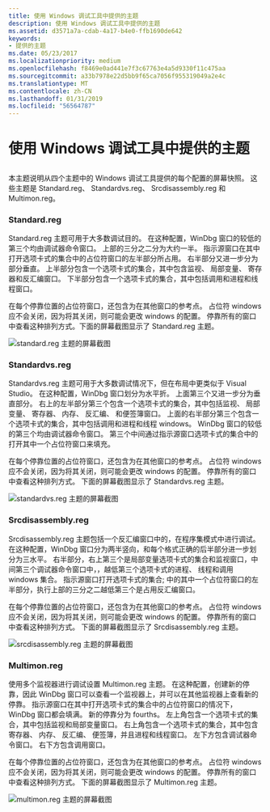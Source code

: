 ```yaml
---
title: 使用 Windows 调试工具中提供的主题
description: 使用 Windows 调试工具中提供的主题
ms.assetid: d3571a7a-cdab-4a17-b4e0-ffb1690de642
keywords:
- 提供的主题
ms.date: 05/23/2017
ms.localizationpriority: medium
ms.openlocfilehash: f8469e0ad441e7f3c67763e4a5d9330f11c475aa
ms.sourcegitcommit: a33b7978e22d5bb9f65ca7056f955319049a2e4c
ms.translationtype: MT
ms.contentlocale: zh-CN
ms.lasthandoff: 01/31/2019
ms.locfileid: "56564787"
---
```

# <a name="using-themes-provided-in-debugging-tools-for-windows"></a>使用 Windows 调试工具中提供的主题


## <span id="ddk_creating_and_opening_a_workspace_dbg"></span><span id="DDK_CREATING_AND_OPENING_A_WORKSPACE_DBG"></span>


本主题说明从四个主题中的 Windows 调试工具提供的每个配置的屏幕快照。 这些主题是 Standard.reg、 Standardvs.reg、 Srcdisassembly.reg 和 Multimon.reg。

### <a name="span-idstandardregspanspan-idstandardregspanstandardreg"></a><span id="standard_reg"></span><span id="STANDARD_REG"></span>Standard.reg

Standard.reg 主题可用于大多数调试目的。 在这种配置，WinDbg 窗口的较低的第三个均由调试器命令窗口。 上部的三分之二分为大约一半。 指示源窗口在其中打开选项卡式的集合中的占位符窗口的左半部分所占用。 右半部分又进一步分为部分垂直。 上半部分包含一个选项卡式的集合，其中包含监视、 局部变量、 寄存器和反汇编窗口。 下半部分包含一个选项卡式的集合，其中包括调用和进程和线程窗口。

在每个停靠位置的占位符窗口，还包含为在其他窗口的参考点。 占位符 windows 应不会关闭，因为将其关闭，则可能会更改 windows 的配置。 停靠所有的窗口中查看这种排列方式。下面的屏幕截图显示了 Standard.reg 主题。

![standard.reg 主题的屏幕截图](images/theme-standard.jpg)

### <a name="span-idstandardvsregspanspan-idstandardvsregspanstandardvsreg"></a><span id="standardvs_reg"></span><span id="STANDARDVS_REG"></span>Standardvs.reg

Standardvs.reg 主题可用于大多数调试情况下，但在布局中更类似于 Visual Studio。 在这种配置，WinDbg 窗口划分为水平折。 上面第三个又进一步分为垂直部分。 右上的左半部分第三个包含一个选项卡式的集合，其中包括监视、 局部变量、 寄存器、 内存、 反汇编、 和便签簿窗口。 上面的右半部分第三个包含一个选项卡式的集合，其中包括调用和进程和线程 windows。 WinDbg 窗口的较低的第三个均由调试器命令窗口。 第三个中间通过指示源窗口选项卡式的集合中的打开其中一个占位符窗口来填充。

在每个停靠位置的占位符窗口，还包含为在其他窗口的参考点。 占位符 windows 应不会关闭，因为将其关闭，则可能会更改 windows 的配置。 停靠所有的窗口中查看这种排列方式。 下面的屏幕截图显示了 Standardvs.reg 主题。

![standardvs.reg 主题的屏幕截图](images/theme-standardvs.jpg)

### <a name="span-idsrcdisassemblyregspanspan-idsrcdisassemblyregspansrcdisassemblyreg"></a><span id="srcdisassembly_reg"></span><span id="SRCDISASSEMBLY_REG"></span>Srcdisassembly.reg

Srcdisassembly.reg 主题包括一个反汇编窗口中的，在程序集模式中进行调试。 在这种配置，WinDbg 窗口分为两半竖向，和每个格式正确的后半部分进一步划分为三水平。 右半部分，右上第三个是局部变量选项卡式的集合和监视窗口，中间第三个调试器命令窗口中，，越低第三个选项卡式的进程、 线程和调用 windows 集合。 指示源窗口打开选项卡式的集合; 中的其中一个占位符窗口的左半部分，执行上部的三分之二越低第三个是占用反汇编窗口。

在每个停靠位置的占位符窗口，还包含为在其他窗口的参考点。 占位符 windows 应不会关闭，因为将其关闭，则可能会更改 windows 的配置。 停靠所有的窗口中查看这种排列方式。 下面的屏幕截图显示了 Srcdisassembly.reg 主题。

![srcdisassembly.reg 主题的屏幕截图](images/theme-srcdisassembly.jpg)

### <a name="span-idmultimonregspanspan-idmultimonregspanmultimonreg"></a><span id="multimon_reg"></span><span id="MULTIMON_REG"></span>Multimon.reg

使用多个监视器进行调试设置 Multimon.reg 主题。 在这种配置，创建新的停靠，因此 WinDbg 窗口可以查看一个监视器上，并可以在其他监视器上查看新的停靠。 指示源窗口在其中打开选项卡式的集合中的占位符窗口的情况下，WinDbg 窗口都会填满。 新的停靠分为 fourths。 左上角包含一个选项卡式的集合，其中包括监视和局部变量窗口。 右上角包含一个选项卡式的集合，其中包含寄存器、 内存、 反汇编、 便签簿，并且进程和线程窗口。 左下方包含调试器命令窗口。 右下方包含调用窗口。

在每个停靠位置的占位符窗口，还包含为在其他窗口的参考点。 占位符 windows 应不会关闭，因为将其关闭，则可能会更改 windows 的配置。 停靠所有的窗口中查看这种排列方式。 下面的屏幕截图显示了 Multimon.reg 主题。

![multimon.reg 主题的屏幕截图](images/theme-multimon.jpg)

 

 





